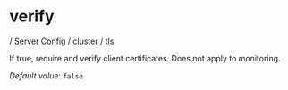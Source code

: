 # verify

/ [Server Config](../../../README.md) / [cluster](../../README.md) / [tls](../README.md) 

If true, require and verify client certificates. Does not apply to monitoring.

*Default value*: `false`
